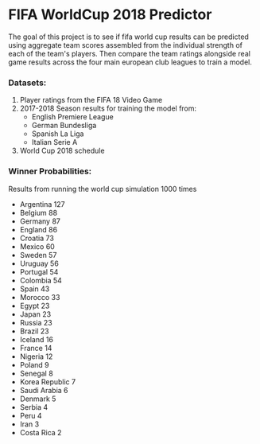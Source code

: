 # FIFA WorldCup 2018 Predictor
The goal of this project is to see if fifa world cup results can be predicted using aggregate team scores assembled from the individual strength of each of the team's players. Then compare the team ratings alongside real game results across the four main european club leagues to train a model.

### Datasets:
1. Player ratings from the FIFA 18 Video Game
2. 2017-2018 Season results for training the model from:
    * English Premiere League
    * German Bundesliga
    * Spanish La Liga
    * Italian Serie A
3. World Cup 2018 schedule

### Winner Probabilities: 
Results from running the world cup simulation 1000 times
* Argentina 127
* Belgium 88
* Germany 87
* England 86
* Croatia 73
* Mexico 60
* Sweden 57
* Uruguay 56
* Portugal 54
* Colombia 54
* Spain 43
* Morocco 33
* Egypt 23
* Japan 23
* Russia 23
* Brazil 23
* Iceland 16
* France 14
* Nigeria 12
* Poland 9
* Senegal 8
* Korea Republic 7
* Saudi Arabia 6
* Denmark 5
* Serbia 4
* Peru 4
* Iran 3
* Costa Rica 2
